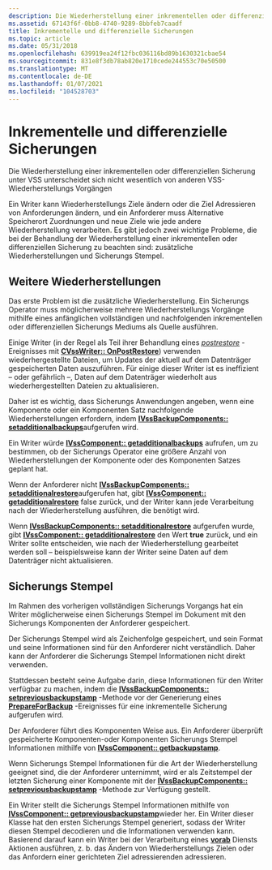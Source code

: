 ```yaml
---
description: Die Wiederherstellung einer inkrementellen oder differenziellen Sicherung unter VSS unterscheidet sich nicht wesentlich von anderen VSS-Wiederherstellungs Vorgängen
ms.assetid: 67143f6f-0bb8-4740-9289-8bbfeb7caadf
title: Inkrementelle und differenzielle Sicherungen
ms.topic: article
ms.date: 05/31/2018
ms.openlocfilehash: 639919ea24f12fbc036116bd89b1630321cbae54
ms.sourcegitcommit: 831e8f3db78ab820e1710cede244553c70e50500
ms.translationtype: MT
ms.contentlocale: de-DE
ms.lasthandoff: 01/07/2021
ms.locfileid: "104528703"
---
```

# <a name="restoring-incremental-and-differential-backups"></a>Inkrementelle und differenzielle Sicherungen

Die Wiederherstellung einer inkrementellen oder differenziellen Sicherung unter VSS unterscheidet sich nicht wesentlich von anderen VSS-Wiederherstellungs Vorgängen

Ein Writer kann Wiederherstellungs Ziele ändern oder die Ziel Adressieren von Anforderungen ändern, und ein Anforderer muss Alternative Speicherort Zuordnungen und neue Ziele wie jede andere Wiederherstellung verarbeiten. Es gibt jedoch zwei wichtige Probleme, die bei der Behandlung der Wiederherstellung einer inkrementellen oder differenziellen Sicherung zu beachten sind: zusätzliche Wiederherstellungen und Sicherungs Stempel.

## <a name="additional-restores"></a>Weitere Wiederherstellungen

Das erste Problem ist die zusätzliche Wiederherstellung. Ein Sicherungs Operator muss möglicherweise mehrere Wiederherstellungs Vorgänge mithilfe eines anfänglichen vollständigen und nachfolgenden inkrementellen oder differenziellen Sicherungs Mediums als Quelle ausführen.

Einige Writer (in der Regel als Teil ihrer Behandlung eines [*postrestore*](vssgloss-p.md) -Ereignisses mit [**CVssWriter:: OnPostRestore**](/windows/desktop/api/VsWriter/nf-vswriter-cvsswriter-onpostrestore)) verwenden wiederhergestellte Dateien, um Updates der aktuell auf dem Datenträger gespeicherten Daten auszuführen. Für einige dieser Writer ist es ineffizient – oder gefährlich –, Daten auf dem Datenträger wiederholt aus wiederhergestellten Dateien zu aktualisieren.

Daher ist es wichtig, dass Sicherungs Anwendungen angeben, wenn eine Komponente oder ein Komponenten Satz nachfolgende Wiederherstellungen erfordern, indem [**IVssBackupComponents:: setadditionalbackups**](/windows/desktop/api/VsBackup/nf-vsbackup-ivssbackupcomponents-setadditionalrestores)aufgerufen wird.

Ein Writer würde [**IVssComponent:: getadditionalbackups**](/windows/desktop/api/VsWriter/nf-vswriter-ivsscomponent-getadditionalrestores) aufrufen, um zu bestimmen, ob der Sicherungs Operator eine größere Anzahl von Wiederherstellungen der Komponente oder des Komponenten Satzes geplant hat.

Wenn der Anforderer nicht [**IVssBackupComponents:: setadditionalrestore**](/windows/desktop/api/VsBackup/nf-vsbackup-ivssbackupcomponents-setadditionalrestores)aufgerufen hat, gibt [**IVssComponent:: getadditionalrestore**](/windows/desktop/api/VsWriter/nf-vswriter-ivsscomponent-getadditionalrestores) false zurück, und der Writer kann jede Verarbeitung nach der Wiederherstellung ausführen, die benötigt wird.

Wenn [**IVssBackupComponents:: setadditionalrestore**](/windows/desktop/api/VsBackup/nf-vsbackup-ivssbackupcomponents-setadditionalrestores) aufgerufen wurde, gibt [**IVssComponent:: getadditionalrestore**](/windows/desktop/api/VsWriter/nf-vswriter-ivsscomponent-getadditionalrestores) den Wert **true** zurück, und ein Writer sollte entscheiden, wie nach der Wiederherstellung gearbeitet werden soll – beispielsweise kann der Writer seine Daten auf dem Datenträger nicht aktualisieren.

## <a name="backup-stamps"></a>Sicherungs Stempel

Im Rahmen des vorherigen vollständigen Sicherungs Vorgangs hat ein Writer möglicherweise einen Sicherungs Stempel im Dokument mit den Sicherungs Komponenten der Anforderer gespeichert.

Der Sicherungs Stempel wird als Zeichenfolge gespeichert, und sein Format und seine Informationen sind für den Anforderer nicht verständlich. Daher kann der Anforderer die Sicherungs Stempel Informationen nicht direkt verwenden.

Stattdessen besteht seine Aufgabe darin, diese Informationen für den Writer verfügbar zu machen, indem die [**IVssBackupComponents:: setpreviousbackupstamp**](/windows/desktop/api/VsBackup/nf-vsbackup-ivssbackupcomponents-setpreviousbackupstamp) -Methode vor der Generierung eines [**PrepareForBackup**](/windows/desktop/api/VsBackup/nf-vsbackup-ivssbackupcomponents-prepareforbackup) -Ereignisses für eine inkrementelle Sicherung aufgerufen wird.

Der Anforderer führt dies Komponenten Weise aus. Ein Anforderer überprüft gespeicherte Komponenten-oder Komponenten Sicherungs Stempel Informationen mithilfe von [**IVssComponent:: getbackupstamp**](/windows/desktop/api/VsWriter/nf-vswriter-ivsscomponent-getbackupstamp).

Wenn Sicherungs Stempel Informationen für die Art der Wiederherstellung geeignet sind, die der Anforderer unternimmt, wird er als Zeitstempel der letzten Sicherung einer Komponente mit der [**IVssBackupComponents:: setpreviousbackupstamp**](/windows/desktop/api/VsBackup/nf-vsbackup-ivssbackupcomponents-setpreviousbackupstamp) -Methode zur Verfügung gestellt.

Ein Writer stellt die Sicherungs Stempel Informationen mithilfe von [**IVssComponent:: getpreviousbackupstamp**](/windows/desktop/api/VsWriter/nf-vswriter-ivsscomponent-getpreviousbackupstamp)wieder her. Ein Writer dieser Klasse hat den ersten Sicherungs Stempel generiert, sodass der Writer diesen Stempel decodieren und die Informationen verwenden kann. Basierend darauf kann ein Writer bei der Verarbeitung eines [**vorab**](/windows/desktop/api/VsBackup/nf-vsbackup-ivssbackupcomponents-prerestore) Diensts Aktionen ausführen, z. b. das Ändern von Wiederherstellungs Zielen oder das Anfordern einer gerichteten Ziel adressierenden adressieren.

 

 



